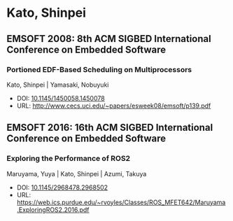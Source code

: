 # Kato, Shinpei

## EMSOFT 2008: 8th ACM SIGBED International Conference on Embedded Software

### Portioned EDF-Based Scheduling on Multiprocessors
Kato, Shinpei | Yamasaki, Nobuyuki
* DOI: [10.1145/1450058.1450078](https://doi.org/10.1145/1450058.1450078)
* URL: <http://www.cecs.uci.edu/~papers/esweek08/emsoft/p139.pdf>

## EMSOFT 2016: 16th ACM SIGBED International Conference on Embedded Software

### Exploring the Performance of ROS2
Maruyama, Yuya | Kato, Shinpei | Azumi, Takuya
* DOI: [10.1145/2968478.2968502](https://doi.org/10.1145/2968478.2968502)
* URL: <https://web.ics.purdue.edu/~rvoyles/Classes/ROS_MFET642/Maruyama.ExploringROS2.2016.pdf>

